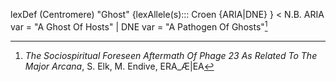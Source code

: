 
lexDef (Centromere) "Ghost" {lexAllele(s)::: Croen {ARIA|DNE} } < N.B. ARIA var = "A Ghost Of Hosts" | DNE var = "A Pathogen Of Ghosts"[^GhostCroen]

[^GhostCroen]: *The Sociospiritual Foreseen Aftermath Of Phage 23 As Related To The Major Arcana*, S. Elk, M. Endive, ERA_Æ|EA
